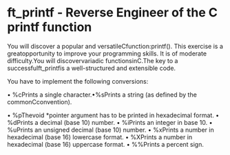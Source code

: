 # ft_printf - Reverse Engineer of the C printf function

You will discover a popular and versatileCfunction:printf(). This exercise is a greatopportunity to improve your programming skills. It is of moderate difficulty.You will discovervariadic functionsinC.The key to a successfulft_printfis a well-structured and extensible code.

You have to implement the following conversions:

• %cPrints a single character.•%sPrints a string (as defined by the commonCconvention).

• %pThevoid *pointer argument has to be printed in hexadecimal format.
• %dPrints a decimal (base 10) number.
• %iPrints an integer in base 10.
• %uPrints an unsigned decimal (base 10) number.
• %xPrints a number in hexadecimal (base 16) lowercase format.
• %XPrints a number in hexadecimal (base 16) uppercase format.
• %%Prints a percent sign.
